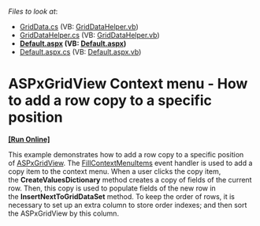 <!-- default file list -->
*Files to look at*:

* [GridData.cs](./CS/App_Code/GridData.cs) (VB: [GridDataHelper.vb](./VB/App_Code/GridDataHelper.vb))
* [GridDataHelper.cs](./CS/App_Code/GridDataHelper.cs) (VB: [GridDataHelper.vb](./VB/App_Code/GridDataHelper.vb))
* **[Default.aspx](./CS/Default.aspx) (VB: [Default.aspx](./VB/Default.aspx))**
* [Default.aspx.cs](./CS/Default.aspx.cs) (VB: [Default.aspx.vb](./VB/Default.aspx.vb))
<!-- default file list end -->
# ASPxGridView Context menu - How to add a row copy to a specific position
<!-- run online -->
**[[Run Online]](https://codecentral.devexpress.com/t574459/)**
<!-- run online end -->


<p>This example demonstrates how to add a row copy to a specific position of <a href="https://documentation.devexpress.com/AspNet/DevExpress.Web.ASPxGridView.class">ASPxGridView</a>. The <a href="https://documentation.devexpress.com/AspNet/DevExpress.Web.ASPxGridViewFillContextMenuItemsEventHandler.delegate">FillContextMenuItems</a> event handler is used to add a copy item to the context menu. When a user clicks the copy item, the <strong>CreateValuesDictionary</strong> method creates a copy of fields of the current row. Then, this copy is used to populate fields of the new row in the <strong>InsertNextToGridDataSet</strong> method. To keep the order of rows, it is necessary to set up an extra column to store order indexes; and then sort the ASPxGridView by this column.</p>

<br/>


